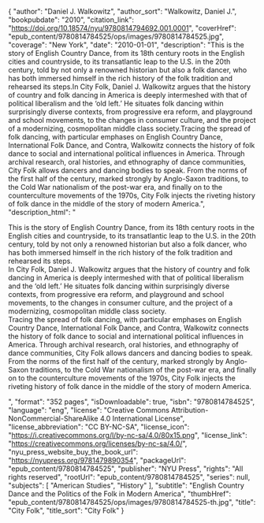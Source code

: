 {
  "author": "Daniel J. Walkowitz",
  "author_sort": "Walkowitz, Daniel J.",
  "bookpubdate": "2010",
  "citation_link": "https://doi.org/10.18574/nyu/9780814794692.001.0001",
  "coverHref": "epub_content/9780814784525/ops/images/9780814784525.jpg",
  "coverage": "New York",
  "date": "2010-01-01",
  "description": "This is the story of English Country Dance, from its 18th century roots in the English cities and countryside, to its transatlantic leap to the U.S. in the 20th century, told by not only a renowned historian but also a folk dancer, who has both immersed himself in the rich history of the folk tradition and rehearsed its steps.In City Folk, Daniel J. Walkowitz argues that the history of country and folk dancing in America is deeply intermeshed with that of political liberalism and the ‘old left.’ He situates folk dancing within surprisingly diverse contexts, from progressive era reform, and playground and school movements, to the changes in consumer culture, and the project of a modernizing, cosmopolitan middle class society.Tracing the spread of folk dancing, with particular emphases on English Country Dance, International Folk Dance, and Contra, Walkowitz connects the history of folk dance to social and international political influences in America. Through archival research, oral histories, and ethnography of dance communities, City Folk allows dancers and dancing bodies to speak. From the norms of the first half of the century, marked strongly by Anglo-Saxon traditions, to the Cold War nationalism of the post-war era, and finally on to the counterculture movements of the 1970s, City Folk injects the riveting history of folk dance in the middle of the story of modern America.",
  "description_html": "<p>This is the story of English Country Dance, from its 18th century roots in the English cities and countryside, to its transatlantic leap to the U.S. in the 20th century, told by not only a renowned historian but also a folk dancer, who has both immersed himself in the rich history of the folk tradition and rehearsed its steps.<br>In City Folk, Daniel J. Walkowitz argues that the history of country and folk dancing in America is deeply intermeshed with that of political liberalism and the ‘old left.’ He situates folk dancing within surprisingly diverse contexts, from progressive era reform, and playground and school movements, to the changes in consumer culture, and the project of a modernizing, cosmopolitan middle class society.<br>Tracing the spread of folk dancing, with particular emphases on English Country Dance, International Folk Dance, and Contra, Walkowitz connects the history of folk dance to social and international political influences in America. Through archival research, oral histories, and ethnography of dance communities, City Folk allows dancers and dancing bodies to speak. From the norms of the first half of the century, marked strongly by Anglo-Saxon traditions, to the Cold War nationalism of the post-war era, and finally on to the counterculture movements of the 1970s, City Folk injects the riveting history of folk dance in the middle of the story of modern America.</p>",
  "format": "352 pages",
  "isDownloadable": true,
  "isbn": "9780814784525",
  "language": "eng",
  "license": "Creative Commons Attribution-NonCommercial-ShareAlike 4.0 International License",
  "license_abbreviation": "CC BY-NC-SA",
  "license_icon": "https://i.creativecommons.org/l/by-nc-sa/4.0/80x15.png",
  "license_link": "https://creativecommons.org/licenses/by-nc-sa/4.0/",
  "nyu_press_website_buy_the_book_url": "https://nyupress.org/9781479890354",
  "packageUrl": "epub_content/9780814784525",
  "publisher": "NYU Press",
  "rights": "All rights reserved",
  "rootUrl": "epub_content/9780814784525",
  "series": null,
  "subjects": [
    "American Studies",
    "History"
  ],
  "subtitle": "English Country Dance and the Politics of the Folk in Modern America",
  "thumbHref": "epub_content/9780814784525/ops/images/9780814784525-th.jpg",
  "title": "City Folk",
  "title_sort": "City Folk"
}

